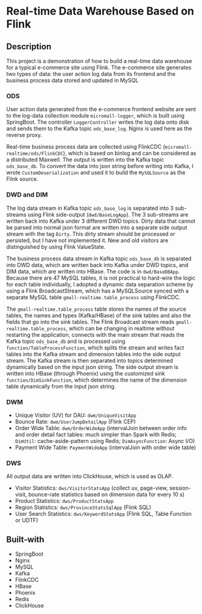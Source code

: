 # Real-time Data Warehouse Based on Flink

## Description
This project is a demonstration of how to build a real-time data warehouse for a 
typical e-commerce site using Flink. The e-commerce site generates two types of data:
the user action log data from its frontend and the business process data stored 
and updated in MySQL

### ODS

User action data generated from the e-commerce frontend website are sent to 
the log-data collection module ```micromall-logger```, which is built using
SpringBoot. The controller ```LoggerController``` writes the log data onto disk
and sends them to the Kafka topic ```ods_base_log```. Nginx is used here as the 
reverse proxy.

Real-time business process data are collected using FlinkCDC 
(```micromall-realtime/ods/FlinkCDC```), which is based on
binlog and can be considered as a distributed Maxwell. The output is written
into the Kafka topic ```ods_base_db```. To convert the data into json string
before writing into Kafka, I wrote ```CustomDeserialization``` and used it
to build the ```MySQLSource``` as the Flink source.

### DWD and DIM

The log data stream in Kafka topic ```ods_base_log``` is separated into 3 sub-streams using Flink
side-output (```dwd/BaseLogApp```). The 3 sub-streams are written back into
Kafka under 3 different DWD topics. Dirty data that cannot be parsed into normal
json format are written into a separate side output stream with the tag ```Dirty```.
This dirty stream should be processed or persisted, but I have not implemented it.
New and old visitors are distinguished by using Flink ValueState.

The business process data stream in Kafka topic ```ods_base_db``` is separated into
DWD data, which are written back into Kafka under DWD topics, and DIM data, which
are written into HBase. The code is in ```dwd/BaseDBApp```. Because there are 47 MySQL tables,
it is not practical to hard-wire the logic for each table individually, I adopted
a dynamic data separation scheme by using a Flink BroadcastStream, which has a MySQLSource
synced with a separate MySQL table ```gmall-realtime.table_process``` using FlinkCDC.

The ```gmall-realtime.table_process``` table stores the names of the source tables, 
the names and types (Kafka/HBase) of the sink tables and also the fields that go
into the sink tables. The Flink Broadcast stream reads ```gmall-realtime.table_process```, 
which can be changing in realtime without restarting the application, connects with
the main stream that reads the Kafka topic ```ods_base_db``` and is processed using
```function/TableProcessFunction```, which splits the stream and writes fact tables
into the Kafka stream and dimension tables into the side output stream. The Kafka stream
is then separated into topics determined dynamically based on the input json string.
The side output stream is written into HBase (through Phoenix) using the customized
sink ```function/DimSinkFunction```, which determines the name of the dimension table
dynamically from the input json string.

### DWM
- Unique Visitor (UV) for DAU: ```dwm/UniqueVisitApp```
- Bounce Rate: ```dwm/UserJumpDetailApp``` (Flink CEP)
- Order Wide Table: ```dwm/OrderWideApp``` (intervalJoin between order info and order detail fact tables: much simpler than Spark with Redis; ```DimUtil```: cache-aside-pattern using Redis; ```DimAsyncFunction```: Async I/O)
- Payment Wide Table: ```PaymentWideApp``` (intervalJoin with order wide table)

### DWS 
All output data are written into ClickHouse, which is used as OLAP.
  - Visitor Statistics: ```dws/VisitorStatsApp``` (collect uv, page-view, session-visit, bounce-rate statistics based on dimension data for every 10 s)
  - Product Statistics: ```dws/ProductStatsApp```
  - Region Statistics: ```dws/ProvinceStatsSqlApp``` (Flink SQL)
  - User Search Statistics: ```dws/KeywordStatsApp``` (Flink SQL, Table Function or UDTF)


## Built-with

- SpringBoot
- Nginx
- MySQL
- Kafka
- FlinkCDC
- HBase
- Phoenix
- Redis
- ClickHouse